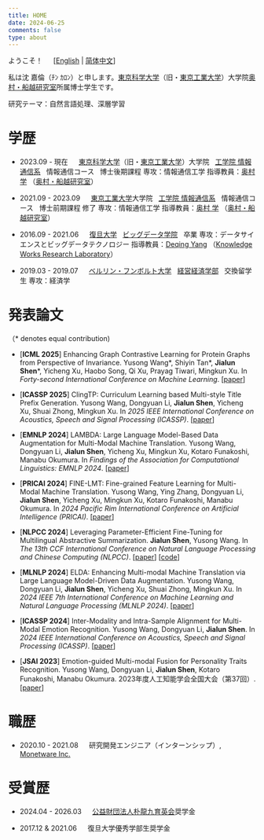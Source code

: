 ```yaml
---
title: HOME
date: 2024-06-25
comments: false
type: about
---
```


ようこそ！ &emsp; [[English](./) | [简体中文](./zh-CN)]

私は沈 嘉倫（ﾁﾝ ｶﾛﾝ）と申します。[東京科学大学](https://www.isct.ac.jp/ja)（旧・[東京工業大学](https://www.titech.ac.jp)）大学院[奥村・船越研究室](https://lr-www.pi.titech.ac.jp/wp/)所属博士学生です。

研究テーマ：自然言語処理、深層学習


# 学歴

- 2023.09 - 現在 &emsp; [東京科学大学](https://www.isct.ac.jp/ja)（旧・[東京工業大学](https://www.titech.ac.jp)）大学院 &nbsp; [工学院 情報通信系](https://educ.titech.ac.jp/ict/) &nbsp; 情報通信コース &nbsp; 博士後期課程
  専攻：情報通信工学
  指導教員：[奥村 学](http://www.lr.pi.titech.ac.jp/~oku/index-e.html) （[奥村・船越研究室](https://lr-www.pi.titech.ac.jp/wp/)）

- 2021.09 - 2023.09 &emsp; [東京工業大学](https://www.titech.ac.jp)大学院 &nbsp; [工学院 情報通信系](https://educ.titech.ac.jp/ict/) &nbsp; 情報通信コース &nbsp; 博士前期課程 修了
  専攻：情報通信工学
  指導教員：[奥村 学](http://www.lr.pi.titech.ac.jp/~oku/index-e.html) （[奥村・船越研究室](https://lr-www.pi.titech.ac.jp/wp/)）

- 2016.09 - 2021.06 &emsp; [復旦大学](https://www.fudan.edu.cn/en/) &nbsp; [ビッグデータ学院](https://sds.fudan.edu.cn) &nbsp; 卒業
  専攻：データサイエンスとビッグデータテクノロジー
  指導教員：[Deqing Yang](http://kw.fudan.edu.cn/people/yangdeqing/) （[Knowledge Works Research Laboratory](http://kw.fudan.edu.cn)）

- 2019.03 - 2019.07 &emsp; [ベルリン・フンボルト大学](https://www.hu-berlin.de/en) &nbsp; [経営経済学部](https://www.wiwi.hu-berlin.de/en/mainpage) &nbsp; 交換留学生
  専攻：経済学


# 発表論文

（* denotes equal contribution)

- [__ICML 2025__] Enhancing Graph Contrastive Learning for Protein Graphs from Perspective of Invariance. Yusong Wang\*, Shiyin Tan\*, __Jialun Shen__\*, Yicheng Xu, Haobo Song, Qi Xu, Prayag Tiwari, Mingkun Xu. In _Forty-second International Conference on Machine Learning_. [[paper](https://icml.cc/virtual/2025/poster/44491)]

- [__ICASSP 2025__] ClingTP: Curriculum Learning based Multi-style Title Prefix Generation. Yusong Wang, Dongyuan Li, __Jialun Shen__, Yicheng Xu, Shuai Zhong, Mingkun Xu. In _2025 IEEE International Conference on Acoustics, Speech and Signal Processing (ICASSP)_. [[paper](https://ieeexplore.ieee.org/stamp/stamp.jsp?arnumber=10890491)]

- [__EMNLP 2024__] LAMBDA: Large Language Model-Based Data Augmentation for Multi-Modal Machine Translation. Yusong Wang, Dongyuan Li, __Jialun Shen__, Yicheng Xu, Mingkun Xu, Kotaro Funakoshi, Manabu Okumura. In _Findings of the Association for Computational Linguistics: EMNLP 2024_. [[paper](https://aclanthology.org/2024.findings-emnlp.893/)]

- [__PRICAI 2024__] FINE-LMT: Fine-grained Feature Learning for Multi-Modal Machine Translation. Yusong Wang, Ying Zhang, Dongyuan Li, __Jialun Shen__, Yicheng Xu, Mingkun Xu, Kotaro Funakoshi, Manabu Okumura. In _2024 Pacific Rim International Conference on Artificial Intelligence (PRICAI)_. [[paper](https://link.springer.com/chapter/10.1007/978-981-96-0119-6_32)]

- [__NLPCC 2024__] Leveraging Parameter-Efficient Fine-Tuning for Multilingual Abstractive Summarization. __Jialun Shen__, Yusong Wang. In _The 13th CCF International Conference on Natural Language Processing and Chinese Computing (NLPCC)_. [[paper](https://link.springer.com/chapter/10.1007/978-981-97-9437-9_23)] [[code](https://github.com/sgallon-rin/peft-mas)]

- [__MLNLP 2024__] ELDA: Enhancing Multi-modal Machine Translation via Large Language Model-Driven Data Augmentation. Yusong Wang, Dongyuan Li, __Jialun Shen__, Yicheng Xu, Shuai Zhong, Mingkun Xu. In _2024 IEEE 7th International Conference on Machine Learning and Natural Language Processing (MLNLP 2024)_. [[paper](https://ieeexplore.ieee.org/abstract/document/10800404)]

- [__ICASSP 2024__] Inter-Modality and Intra-Sample Alignment for Multi-Modal Emotion Recognition. Yusong Wang, Dongyuan Li, __Jialun Shen__. In _2024 IEEE International Conference on Acoustics, Speech and Signal Processing (ICASSP)_. [[paper](https://ieeexplore.ieee.org/abstract/document/10446571)]

- [__JSAI 2023__] Emotion-guided Multi-modal Fusion for Personality Traits Recognition. Yusong Wang, Dongyuan Li, __Jialun Shen__, Kotaro Funakoshi, Manabu Okumura. 2023年度人工知能学会全国大会（第37回）. [[paper](https://www.jstage.jst.go.jp/article/pjsai/JSAI2023/0/JSAI2023_2U4IS2c03/_article/-char/ja)]


# 職歴

- 2020.10 - 2021.08 &emsp; 研究開発エンジニア（インターンシップ）, [Monetware Inc.](http://www.monetware.com)


# 受賞歴

- 2024.04 - 2026.03 &emsp; [公益財団法人朴龍九育英会](https://www.disclo-koeki.org/21a/01202/index.html)奨学金

[//]: # (- 2023.09 - 2026.09 &emsp; 東京工業大学つばめ博士学生奨学金)

- 2017.12 & 2021.06 &emsp; 復旦大学優秀学部生奨学金
